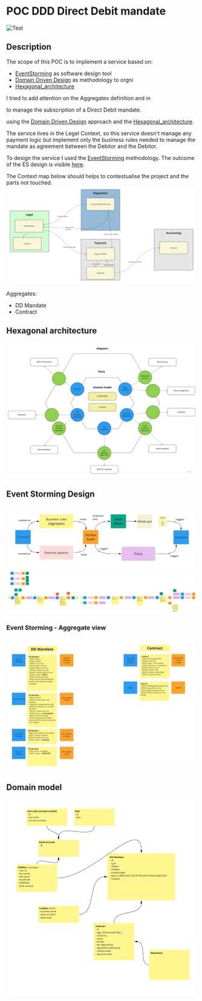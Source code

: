 # POC DDD Direct Debit mandate
![Test](https://github.com/abaddon/POC_DDD_ddmandate/workflows/Test/badge.svg)

## Description

The scope of this POC is to implement a service based on:

 - [EventStorming](https://www.eventstorming.com/)  as software design tool
 - [Domain Driven Design](https://martinfowler.com/tags/domain%20driven%20design.html) as methodology to orgni
 - [Hexagonal_architecture](https://en.wikipedia.org/wiki/Hexagonal_architecture_(software))

I tried to add attention on the Aggregates definition and in 

to manage the subscription of a  Direct Debit mandate.

 using the [Domain Driven Design](https://martinfowler.com/tags/domain%20driven%20design.html)  approach and the [Hexagonal_architecture](https://en.wikipedia.org/wiki/Hexagonal_architecture_(software)).

The service lives in the Legel Context, so this service doesn't manage any payment logic but implement only the business rules needed to manage the mandate as agreement between the Debitor and the Debitor.

To design the service I used the [EventStorming](https://www.eventstorming.com/) methodology. The outcome of the ES design is visible [here](#event-storming-design).

The Context map below should helps to contestualise the project and the parts not touched.
![Context Map](https://raw.githubusercontent.com/abaddon/POC_DDD_ddmandate/master/docs/ContextsMap.jpg)

Aggregates: 
- DD Mandate
- Contract

## Hexagonal architecture
![Hexagonal architecture](./docs/HexagonalArchitecture.jpg)

## Event Storming Design

![EventStorming - The picture that explains everything!](./docs/EventStormingDesignLegend.jpg)
![EventStorming - Design](./docs/EventStormingDesign.jpg)
### Event Storming - Aggregate view
![EventStorming - Aggregates](./docs/AggregateDefinition.jpg)

## Domain model
![Domain Model](./docs/DomainModel.jpg)
<!--stackedit_data:
eyJoaXN0b3J5IjpbNDg2ODc4OTQxLDE4MzgzNjQyNSw1MTg2MD
YxOTYsLTE0ODA3NjA1NTBdfQ==
-->